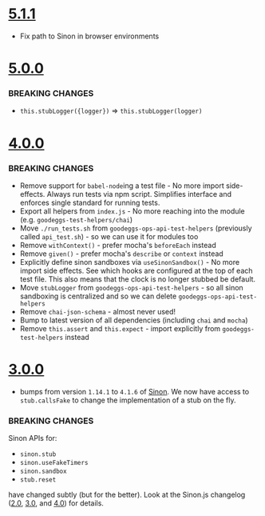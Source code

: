 # [5.1.1](https://github.com/goodeggs/goodeggs-test-helpers/compare/v5.1.0...v5.1.1)

- Fix path to Sinon in browser environments

# [5.0.0](https://github.com/goodeggs/goodeggs-test-helpers/compare/v4.0.0...v5.0.0)

### BREAKING CHANGES
- `this.stubLogger({logger})` => `this.stubLogger(logger)`

# [4.0.0](https://github.com/goodeggs/goodeggs-test-helpers/compare/v3.0.0...v4.0.0)

### BREAKING CHANGES
- Remove support for `babel-node`ing a test file - No more import side-effects. Always run tests via npm script. Simplifies interface and enforces single standard for running tests.
- Export all helpers from `index.js` - No more reaching into the module (e.g. `goodeggs-test-helpers/chai`)
- Move `./run_tests.sh` from `goodeggs-ops-api-test-helpers` (previously called `api_test.sh`) - so we can use it for modules too
- Remove `withContext()` - prefer mocha's `beforeEach` instead
- Remove `given()` - prefer mocha's `describe` or `context` instead
- Explicitly define sinon sandboxes via `useSinonSandbox()` - No more import side effects. See which hooks are configured at the top of each test file. This also means that the clock is no longer stubbed be default.
- Move `stubLogger` from  `goodeggs-ops-api-test-helpers` - so all sinon sandboxing is centralized and so we can delete `goodeggs-ops-api-test-helpers`
- Remove `chai-json-schema` - almost never used!
- Bump to latest version of all dependencies (including `chai` and `mocha`)
- Remove `this.assert` and `this.expect` - import explicitly from `goodeggs-test-helpers` instead

# [3.0.0](https://github.com/goodeggs/goodeggs-test-helpers/compare/v2.0.0...v3.0.0)

* bumps from version `1.14.1` to `4.1.6` of [Sinon](http://sinonjs.org/). We now have access to `stub.callsFake` to change the implementation of a stub on the fly.

### BREAKING CHANGES

Sinon APIs for:

* `sinon.stub`
* `sinon.useFakeTimers`
* `sinon.sandbox`
* `stub.reset`

have changed subtly (but for the better). Look at the Sinon.js changelog ([2.0](http://sinonjs.org/guides/migrating-to-2.0), [3.0](http://sinonjs.org/guides/migrating-to-3.0), and [4.0](http://sinonjs.org/guides/migrating-to-4.0)) for details.
